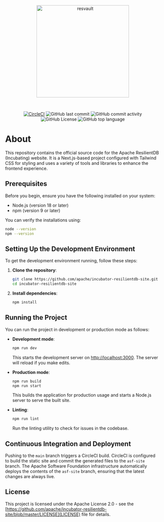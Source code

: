 <div align="center">
  <br />
  <p>
    <a href="https://resilientdb.com"><img src="https://i.imgur.com/s4089K7.png" width="300" alt="resvault" /></a>
  </p>
  <br />

  [![CircleCI](https://dl.circleci.com/status-badge/img/circleci/BFRoPNLWzXBpf5RZo1KKh7/RZ7Ks3aiKAZwQ8ofm6fer/tree/circleci-project-setup.svg?style=svg)](https://dl.circleci.com/status-badge/redirect/circleci/BFRoPNLWzXBpf5RZo1KKh7/RZ7Ks3aiKAZwQ8ofm6fer/tree/circleci-project-setup)
  ![GitHub last commit](https://img.shields.io/github/last-commit/apache/incubator-resilientdb-site)
  ![GitHub commit activity](https://img.shields.io/github/commit-activity/w/apache/incubator-resilientdb-site)
  ![GitHub License](https://img.shields.io/github/license/apache/incubator-resilientdb-site)
  ![GitHub top language](https://img.shields.io/github/languages/top/apache/incubator-resilientdb-site)
</div>

# About
This repository contains the official source code for the Apache ResilientDB (Incubating) website. It is a Next.js-based project configured with Tailwind CSS for styling and uses a variety of tools and libraries to enhance the frontend experience.

## Prerequisites

Before you begin, ensure you have the following installed on your system:
- Node.js (version 18 or later)
- npm (version 9 or later)

You can verify the installations using:
```bash
node --version
npm --version
```

## Setting Up the Development Environment

To get the development environment running, follow these steps:

1. **Clone the repository**:
    ```bash
    git clone https://github.com/apache/incubator-resilientdb-site.git
    cd incubator-resilientdb-site
    ```

2. **Install dependencies**:
    ```bash
    npm install
    ```

## Running the Project

You can run the project in development or production mode as follows:

- **Development mode**:
  ```bash
  npm run dev
  ```
  This starts the development server on [http://localhost:3000](http://localhost:3000). The server will reload if you make edits.

- **Production mode**:
  ```bash
  npm run build
  npm run start
  ```
  This builds the application for production usage and starts a Node.js server to serve the built site.

- **Linting**:
  ```bash
  npm run lint
  ```
  Run the linting utility to check for issues in the codebase.

## Continuous Integration and Deployment

Pushing to the `main` branch triggers a CircleCI build. CircleCI is configured to build the static site and commit the generated files to the `asf-site` branch. The Apache Software Foundation infrastructure automatically deploys the contents of the `asf-site` branch, ensuring that the latest changes are always live.

## License

This project is licensed under the Apache License 2.0 - see the [https://github.com/apache/incubator-resilientdb-site/blob/master/LICENSE](LICENSE) file for details.
